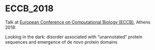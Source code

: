 # ECCB_2018
Talk at [European Conference on Computational Biology (ECCB)](http://eccb18.org/sig-2/), Athens 2018:

Looking in the dark: disorder associated with “unannotated” protein sequences and emergence of de novo protein domains
